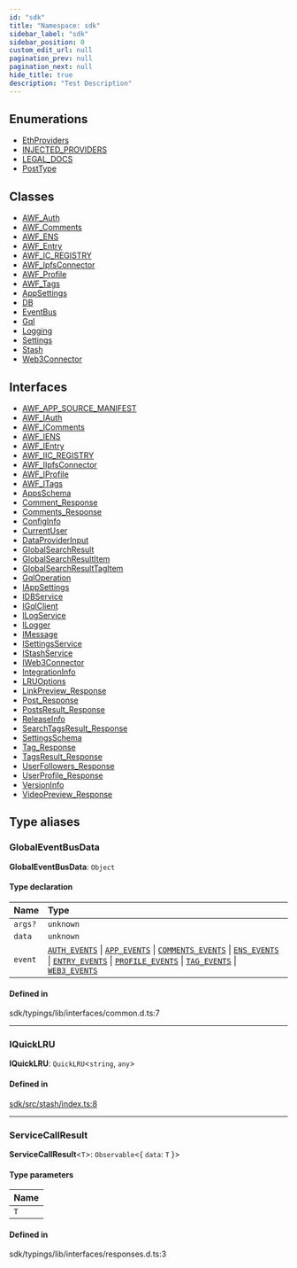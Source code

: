 ```yaml
---
id: "sdk"
title: "Namespace: sdk"
sidebar_label: "sdk"
sidebar_position: 0
custom_edit_url: null
pagination_prev: null
pagination_next: null
hide_title: true
description: "Test Description"
---
```


## Enumerations

- [EthProviders](../enums/sdk.EthProviders.md)
- [INJECTED\_PROVIDERS](../enums/sdk.INJECTED_PROVIDERS.md)
- [LEGAL\_DOCS](../enums/sdk.LEGAL_DOCS.md)
- [PostType](../enums/sdk.PostType.md)

## Classes

- [AWF\_Auth](../classes/sdk.AWF_Auth.md)
- [AWF\_Comments](../classes/sdk.AWF_Comments.md)
- [AWF\_ENS](../classes/sdk.AWF_ENS.md)
- [AWF\_Entry](../classes/sdk.AWF_Entry.md)
- [AWF\_IC\_REGISTRY](../classes/sdk.AWF_IC_REGISTRY.md)
- [AWF\_IpfsConnector](../classes/sdk.AWF_IpfsConnector.md)
- [AWF\_Profile](../classes/sdk.AWF_Profile.md)
- [AWF\_Tags](../classes/sdk.AWF_Tags.md)
- [AppSettings](../classes/sdk.AppSettings.md)
- [DB](../classes/sdk.DB.md)
- [EventBus](../classes/sdk.EventBus.md)
- [Gql](../classes/sdk.Gql.md)
- [Logging](../classes/sdk.Logging.md)
- [Settings](../classes/sdk.Settings.md)
- [Stash](../classes/sdk.Stash.md)
- [Web3Connector](../classes/sdk.Web3Connector.md)

## Interfaces

- [AWF\_APP\_SOURCE\_MANIFEST](../interfaces/sdk.AWF_APP_SOURCE_MANIFEST.md)
- [AWF\_IAuth](../interfaces/sdk.AWF_IAuth.md)
- [AWF\_IComments](../interfaces/sdk.AWF_IComments.md)
- [AWF\_IENS](../interfaces/sdk.AWF_IENS.md)
- [AWF\_IEntry](../interfaces/sdk.AWF_IEntry.md)
- [AWF\_IIC\_REGISTRY](../interfaces/sdk.AWF_IIC_REGISTRY.md)
- [AWF\_IIpfsConnector](../interfaces/sdk.AWF_IIpfsConnector.md)
- [AWF\_IProfile](../interfaces/sdk.AWF_IProfile.md)
- [AWF\_ITags](../interfaces/sdk.AWF_ITags.md)
- [AppsSchema](../interfaces/sdk.AppsSchema.md)
- [Comment\_Response](../interfaces/sdk.Comment_Response.md)
- [Comments\_Response](../interfaces/sdk.Comments_Response.md)
- [ConfigInfo](../interfaces/sdk.ConfigInfo.md)
- [CurrentUser](../interfaces/sdk.CurrentUser.md)
- [DataProviderInput](../interfaces/sdk.DataProviderInput.md)
- [GlobalSearchResult](../interfaces/sdk.GlobalSearchResult.md)
- [GlobalSearchResultItem](../interfaces/sdk.GlobalSearchResultItem.md)
- [GlobalSearchResultTagItem](../interfaces/sdk.GlobalSearchResultTagItem.md)
- [GqlOperation](../interfaces/sdk.GqlOperation.md)
- [IAppSettings](../interfaces/sdk.IAppSettings.md)
- [IDBService](../interfaces/sdk.IDBService.md)
- [IGqlClient](../interfaces/sdk.IGqlClient.md)
- [ILogService](../interfaces/sdk.ILogService.md)
- [ILogger](../interfaces/sdk.ILogger.md)
- [IMessage](../interfaces/sdk.IMessage.md)
- [ISettingsService](../interfaces/sdk.ISettingsService.md)
- [IStashService](../interfaces/sdk.IStashService.md)
- [IWeb3Connector](../interfaces/sdk.IWeb3Connector.md)
- [IntegrationInfo](../interfaces/sdk.IntegrationInfo.md)
- [LRUOptions](../interfaces/sdk.LRUOptions.md)
- [LinkPreview\_Response](../interfaces/sdk.LinkPreview_Response.md)
- [Post\_Response](../interfaces/sdk.Post_Response.md)
- [PostsResult\_Response](../interfaces/sdk.PostsResult_Response.md)
- [ReleaseInfo](../interfaces/sdk.ReleaseInfo.md)
- [SearchTagsResult\_Response](../interfaces/sdk.SearchTagsResult_Response.md)
- [SettingsSchema](../interfaces/sdk.SettingsSchema.md)
- [Tag\_Response](../interfaces/sdk.Tag_Response.md)
- [TagsResult\_Response](../interfaces/sdk.TagsResult_Response.md)
- [UserFollowers\_Response](../interfaces/sdk.UserFollowers_Response.md)
- [UserProfile\_Response](../interfaces/sdk.UserProfile_Response.md)
- [VersionInfo](../interfaces/sdk.VersionInfo.md)
- [VideoPreview\_Response](../interfaces/sdk.VideoPreview_Response.md)

## Type aliases

### GlobalEventBusData

 **GlobalEventBusData**: `Object`

#### Type declaration

| Name | Type |
| :------ | :------ |
| `args?` | `unknown` |
| `data` | `unknown` |
| `event` | [`AUTH_EVENTS`](../enums/typings.events.AUTH_EVENTS.md) \| [`APP_EVENTS`](../enums/typings.events.APP_EVENTS.md) \| [`COMMENTS_EVENTS`](../enums/typings.events.COMMENTS_EVENTS.md) \| [`ENS_EVENTS`](../enums/typings.events.ENS_EVENTS.md) \| [`ENTRY_EVENTS`](../enums/typings.events.ENTRY_EVENTS.md) \| [`PROFILE_EVENTS`](../enums/typings.events.PROFILE_EVENTS.md) \| [`TAG_EVENTS`](../enums/typings.events.TAG_EVENTS.md) \| [`WEB3_EVENTS`](../enums/typings.events.WEB3_EVENTS.md) |

#### Defined in

sdk/typings/lib/interfaces/common.d.ts:7

___

### IQuickLRU

 **IQuickLRU**: `QuickLRU`<`string`, `any`\>

#### Defined in

[sdk/src/stash/index.ts:8](https://github.com/AKASHAorg/akasha-framework/blob/5fd9b78a/sdk/src/stash/index.ts#L8)

___

### ServiceCallResult

 **ServiceCallResult**<`T`\>: `Observable`<{ `data`: `T`  }\>

#### Type parameters

| Name |
| :------ |
| `T` |

#### Defined in

sdk/typings/lib/interfaces/responses.d.ts:3
